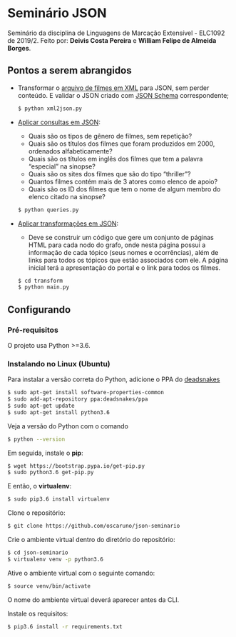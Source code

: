 # Seminário JSON
Seminário da disciplina de Linguagens de Marcação Extensível - ELC1092 de 2019/2.
Feito por: **Deivis Costa Pereira** e **William Felipe de Almeida Borges**.

## Pontos a serem abrangidos
* Transformar o [arquivo de filmes em XML](../master/files/GioMovies.xtm) para JSON, sem perder conteúdo. E validar o JSON criado com [JSON Schema](../master/files/GioSchema.json) correspondente;

    ```bash
    $ python xml2json.py
    ```

* [Aplicar consultas em JSON](../master/queries.py):
    * Quais são os tipos de gênero de filmes, sem repetição?
    * Quais são os títulos dos filmes que foram produzidos em 2000, ordenados alfabeticamente?
    * Quais são os títulos em inglês dos filmes que tem a palavra “especial” na sinopse?
    * Quais são os sites dos filmes que são do tipo “thriller”?
    * Quantos filmes contém mais de 3 atores como elenco de apoio?
    * Quais são os ID dos filmes que tem o nome de algum membro do elenco citado na
sinopse?

    ```bash
    $ python queries.py
    ```

* [Aplicar transformações em JSON](../master/transform/):
    * Deve se construir um código que gere um conjunto de páginas HTML para cada nodo do grafo, onde nesta página possui a informação de cada tópico (seus nomes e ocorrências), além de links para todos os tópicos que estão associados com ele. A página inicial terá a apresentação do portal e o link para todos os filmes.
    
    ```bash
    $ cd transform
    $ python main.py
    ```
## Configurando
### Pré-requisitos

O projeto usa Python >=3.6.

### Instalando no Linux (Ubuntu)
Para instalar a versão correta do Python, adicione o PPA do [deadsnakes](https://launchpad.net/~deadsnakes/+archive/ubuntu/ppa)
```bash
$ sudo apt-get install software-properties-common
$ sudo add-apt-repository ppa:deadsnakes/ppa
$ sudo apt-get update
$ sudo apt-get install python3.6
```
Veja a versão do Python com o comando
```bash
$ python --version
```
Em seguida, instale o **pip**:
```bash
$ wget https://bootstrap.pypa.io/get-pip.py
$ sudo python3.6 get-pip.py
```
E então, o **virtualenv**:
```bash
$ sudo pip3.6 install virtualenv
```
Clone o repositório:
```bash
$ git clone https://github.com/oscaruno/json-seminario
``` 
Crie o ambiente virtual dentro do diretório do repositório:
```bash
$ cd json-seminario
$ virtualenv venv -p python3.6
```
Ative o ambiente virtual com o seguinte comando: 
```bash
$ source venv/bin/activate
``` 
O nome do ambiente virtual deverá aparecer antes da CLI.

Instale os requisitos:
```bash
$ pip3.6 install -r requirements.txt
```
